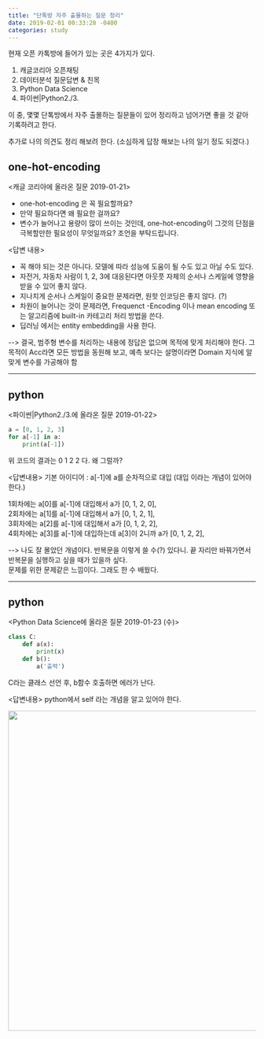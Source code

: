 ```yaml
---
title: "단톡방 자주 출몰하는 질문 정리"
date: 2019-02-01 00:33:28 -0400
categories: study
---
```


현재 오픈 카톡방에 들어가 있는 곳은 4가지가 있다. 
1. 캐글코리아 오픈채팅
2. 데이터분석 질문답변 & 친목
3. Python Data Science
4. 파이썬|Python2./3.

이 중, 몇몇 단톡방에서 자주 출몰하는 질문들이 있어 정리하고 넘어가면 좋을 것 같아 기록하려고 한다.

추가로 나의 의견도 정리 해보려 한다. (소심하게 답장 해보는 나의 일기 정도 되겠다.)

## one-hot-encoding

<캐글 코리아에 올라온 질문 2019-01-21>
* one-hot-encoding 은 꼭 필요할까요?
* 만약 필요하다면 왜 필요한 걸까요?
* 변수가 늘어나고 용량이 많이 쓰이는 것인데, one-hot-encoding이 그것의 단점을 극복할만한 필요성이 무엇일까요? 조언을 부탁드립니다.

<답변 내용>
* 꼭 해야 되는 것은 아니다. 모델에 따라 성능에 도움이 될 수도 있고 아닐 수도 있다.
* 자전거, 자동차 사람이 1, 2, 3에 대응된다면 아웃풋 자체의 순서나 스케일에 영향을 받을 수 있어 좋지 않다. 
* 지나치게 순서나 스케일이 중요한 문제라면, 원핫 인코딩은 좋지 않다. (?)
* 차원이 늘어나는 것이 문제라면, Frequenct -Encoding 이나 mean encoding 또는 알고리즘에 built-in 카테고리 처리 방법을 쓴다.
* 딥러닝 에서는 entity embedding을 사용 한다.

--> 결국, 범주형 변수를 처리하는 내용에 정답은 없으며 목적에 맞게 처리해야 한다.
그 목적이 Acc라면 모든 방법을 동원해 보고,
예측 보다는 설명이라면 Domain 지식에 알맞게 변수를 가공해야 함


---

## python

<파이썬|Python2./3.에 올라온 질문 2019-01-22>

```python
a = [0, 1, 2, 3]
for a[-1] in a:
    print(a[-1])
```
위 코드의 결과는 0 1 2 2 다. 왜 그럴까?

<답변내용>
기본 아이디어 : a[-1]에 a를 순차적으로 대입 (대입 이라는 개념이 있어야 한다.)

1회차에는 a[0]를 a[-1]에 대입해서 a가  [0, 1, 2, 0],</br>
2회차에는 a[1]를 a[-1]에 대입해서 a가  [0, 1, 2, 1],</br>
3회차에는 a[2]를 a[-1]에 대입해서 a가  [0, 1, 2, 2],</br>
4회차에는 a[3]를 a[-1]에 대입하는데 a[3]이 2니까 a가  [0, 1, 2, 2],</br>

--> 나도 잘 몰았던 개념이다. 반복문을 이렇게 쓸 수(?) 있다니. 끝 자리만 바꿔가면서 반복문을 실행하고 싶을 때가 있을까 싶다.<br>
문제를 위한 문제같은 느낌이다. 그래도 한 수 배웠다.

---

## python
<Python Data Science에 올라온 질문 2019-01-23 (수)>

```python
class C:
    def a(x):
        print(x)
    def b():
        a('출력')  
```
C라는 클래스 선언 후, b함수 호출하면 에러가 난다. 

<답변내용>
python에서 self 라는 개념을 알고 있어야 한다. 


<img src="/resources/소심한나의답장/python_class.PNG" width="650">

